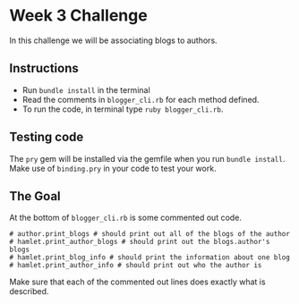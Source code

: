 # Week 3 Challenge

In this challenge we will be associating blogs to authors.

## Instructions
- Run `bundle install` in the terminal
- Read the comments in `blogger_cli.rb` for each method defined.
- To run the code, in terminal type `ruby blogger_cli.rb`.

## Testing code
The `pry` gem will be installed via the gemfile when you run `bundle install`. Make use of `binding.pry` in your code to test your work.

## The Goal
At the bottom of `blogger_cli.rb` is some commented out code.
```
# author.print_blogs # should print out all of the blogs of the author
# hamlet.print_author_blogs # should print out the blogs.author's blogs
# hamlet.print_blog_info # should print the information about one blog
# hamlet.print_author_info # should print out who the author is
```

Make sure that each of the commented out lines does exactly what is described.
